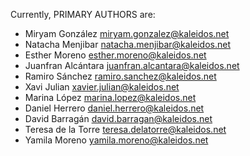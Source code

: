 Currently, PRIMARY AUTHORS are:

- Miryam González <miryam.gonzalez@kaleidos.net>
- Natacha Menjibar <natacha.menjibar@kaleidos.net>
- Esther Moreno <esther.moreno@kaleidos.net>
- Juanfran Alcántara <juanfran.alcantara@kaleidos.net>
- Ramiro Sánchez <ramiro.sanchez@kaleidos.net>
- Xavi Julian <xavier.julian@kaleidos.net>
- Marina López <marina.lopez@kaleidos.net>
- Daniel Herrero <daniel.herrero@kaleidos.net>
- David Barragán <david.barragan@kaleidos.net>
- Teresa de la Torre <teresa.delatorre@kaleidos.net>
- Yamila Moreno <yamila.moreno@kaleidos.net>
